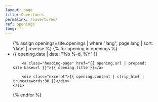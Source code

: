 ```yaml
---
layout: page
title: Ouvertures
permalink: /ouvertures/
ref: openings
lang: fr
---
```


<ul class="post-list">
  {% assign openings=site.openings | where:"lang", page.lang | sort: 'date' | reverse %}
  {% for opening in openings %}
    <li>
      <span class="post-meta">{{ opening.date | date: "%b %-d, %Y" }}</span>

        <a class="heading-page" href="{{ opening.url | prepend: site.baseurl }}">{{ opening.title }}</a>

        <div class="excerpt">{{ opening.content | strip_html | truncatewords:30 }}</div>
    </li>
  {% endfor %}
</ul>

